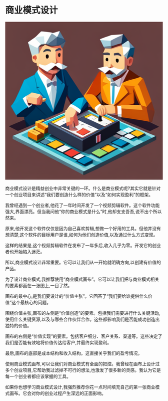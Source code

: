 # 商业模式设计

![](../images/20230804105431.png)

商业模式设计是精益创业中非常关键的一环。什么是商业模式呢?其实它就是针对一个创业项目来讲述“我们要创造什么样的价值”以及“如何实现盈利”的框架。

我曾经遇到一个创业者,他花了一年时间开发了一个视频剪辑软件。这个软件功能强大,界面漂亮。但当我问他“你的商业模式是什么”时,他却支支吾吾,说不出个所以然来。

原来,他开发这个软件仅仅是因为自己喜欢剪辑,想做一个好用的工具。但他并没有想清楚,这个软件的目标用户是谁,如何为他们创造价值,以及通过什么方式变现。

这样的结果是,这个视频剪辑软件在发布了一年多后,收入几乎为零。开发它的创业者也开始陷入迷茫。

所以,商业模式设计非常重要。它可以让我们从一开始就明确方向,以创建有价值的产品。

为了设计商业模式,我推荐使用“商业模式画布”。它可以让我们把与商业模式相关的要素都画在一张图上,一目了然。

画布的最中心,是我们要设计的“价值主张”。它回答了“我们要给谁提供什么价值”这个最核心的问题。 

围绕价值主张,画布的左侧是“价值创造”的要素。包括我们需要进行什么关键活动,使用什么关键资源,以及与哪些合作伙伴合作。这些都影响我们是否能成功创造出独特的价值。

画布的右侧是“价值实现”的要素。包括客户细分、客户关系、渠道等。这些决定了我们是否能有效地将价值传达给客户,并最终实现盈利。

最后,画布的底部是成本结构和收入结构。这直接关乎我们的盈亏情况。

使用商业模式画布,可以让我们对商业模式有全面的把控。我曾经在画布上设计过多个创业项目,它帮助我过滤掉不可行的想法,也激发了很多新的灵感。我认为它是每一个创业者都应该掌握的工具。

如果你也想学习商业模式设计,我强烈推荐你花一点时间填充自己的第一张商业模式画布。它会对你的创业过程产生深远的正面影响。

